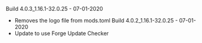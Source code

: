 Build 4.0.3_1.16.1-32.0.25 - 07-01-2020
- Removes the logo file from mods.toml
Build 4.0.2_1.16.1-32.0.25 - 07-01-2020
- Update to use Forge Update Checker